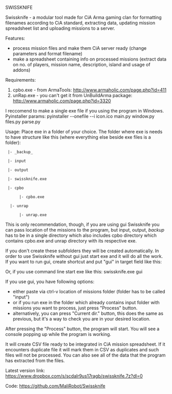 
SWISSKNIFE

Swissknife - a modular tool made for CiA Arma gaming clan for formatting filenames according to CiA standard, extracting data, updating mission spreadsheet list and uploading missions to a server.

Features: 
- process mission files and make them CiA server ready (change parameters and format filename)
- make a spreadsheet containing info on processed missions (extract data on no. of players, mission name, description, island and usage of addons)

Requirements:
1. cpbo.exe - from ArmaTools: http://www.armaholic.com/page.php?id=411
2. unRap.exe - you can't get it from UnBuildArma package: http://www.armaholic.com/page.php?id=3320

I reccomend to make a single exe file if you using the program in Windows. Pyinstaller params: pyinstaller --onefile --i icon.ico main.py window.py files.py parse.py

Usage:
Place exe in a folder of your choice. The folder where exe is needs to have structure like this (where everything else beside exe files is a folder):
   

     |- _backup_ 

     |- input

     |- output

     |- swissknife.exe

     |- cpbo

          |- cpbo.exe
   
      |- unrap

          |- unrap.exe
   

This is only recommendation, though, if you are using gui Swissknife you can pass location of the missions to the program, but input, output, _backup_ has to be in a single directory which also includes cpbo directory which contains cpbo.exe and unrap directory with its respective exe.

If you don't create these subfolders they will be created automatically.
In order to use Swissknife without gui just start exe and it will do all the work.
If you want to run gui, create shortcut and put "gui" in target field like this:



Or, if you use command line start exe like this: swissknife.exe gui


If you use gui, you have following options:
- either paste via ctrl-v location of missions folder (folder has to be called "input")
- or if you run exe in the folder which already contains input folder with missions you want to process, just press "Process" button. 
- alternatively, you can press "Current dir." button, this does the same as previous, but it's a way to check you are in your desired location. 


After pressing the "Process" button, the program will start. You will see a console popping up while the program is working.


It will create CSV file ready to be integrated in CiA mission spreadsheet. If it encounters duplicate file it will mark them in CSV as duplicates and such files will not be processed. You can also see all of the data that the program has extracted from the files. 

Latest version link:
https://www.dropbox.com/s/scdalr9us17ragb/swissknife.7z?dl=0

Code:
https://github.com/MaliRobot/Swissknife 


